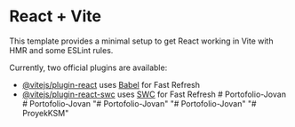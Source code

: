 # React + Vite

This template provides a minimal setup to get React working in Vite with HMR and some ESLint rules.

Currently, two official plugins are available:

- [@vitejs/plugin-react](https://github.com/vitejs/vite-plugin-react/blob/main/packages/plugin-react/README.md) uses [Babel](https://babeljs.io/) for Fast Refresh
- [@vitejs/plugin-react-swc](https://github.com/vitejs/vite-plugin-react-swc) uses [SWC](https://swc.rs/) for Fast Refresh
#   P o r t o f o l i o - J o v a n  
 #   P o r t o f o l i o - J o v a n  
 "# Portofolio-Jovan" 
"# Portofolio-Jovan" 
"# ProyekKSM" 
